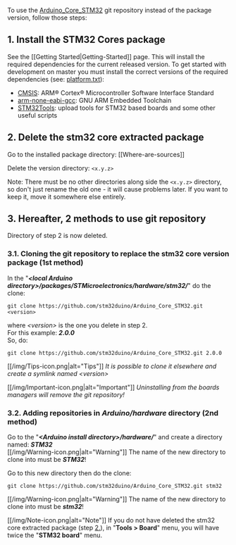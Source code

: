 To use the [Arduino_Core_STM32](https://github.com/stm32duino/Arduino_Core_STM32) git repository instead of the package version, follow those steps:

## 1. Install the STM32 Cores package
See the [[Getting Started|Getting-Started]] page.
This will install the required dependencies for the current released version. 
To get started with development on master you must install the correct versions of the required dependencies (see: [platform.txt](https://github.com/stm32duino/Arduino_Core_STM32/blob/master/platform.txt)):
   * [CMSIS](https://www.arm.com/products/processors/cortex-m/cortex-microcontroller-software-interface-standard.php): ARM® Cortex® Microcontroller Software Interface Standard 
   * [arm-none-eabi-gcc](https://developer.arm.com/open-source/gnu-toolchain/gnu-rm): GNU ARM Embedded Toolchain
   * [STM32Tools](https://github.com/stm32duino/Arduino_Tools): upload tools for STM32 based boards and some other useful scripts

## 2. Delete the stm32 core extracted package
Go to the installed package directory: [[Where-are-sources]]

Delete the version directory: `<x.y.z>`

Note: There must be no other directories along side the `<x.y.z>` directory, so don't just rename the old one - it will cause problems later. If you want to keep it, move it somewhere else entirely.

## 3. Hereafter, 2 methods to use git repository
Directory of step 2 is now deleted.<br>

  ### 3.1. Cloning the git repository to replace the stm32 core version package (1st method)
In the "_**\<local Arduino directory\>/packages/STMicroelectronics/hardware/stm32/**_" do the clone:<br>

  `git clone https://github.com/stm32duino/Arduino_Core_STM32.git <version>`

where _\<version\>_ is the one you delete in step 2.<br>
For this example: _**2.0.0**_<br>
So, do:<br>

  `git clone https://github.com/stm32duino/Arduino_Core_STM32.git 2.0.0`

[[/img/Tips-icon.png|alt="Tips"]] _It is possible to clone it elsewhere and create a symlink named \<version>_<br>

[[/img/Important-icon.png|alt="Important"]] _Uninstalling from the boards managers will remove the git repository!_

  ### 3.2. Adding repositories in _Arduino/hardware_ directory (2nd method)
Go to the "_**\<Arduino install directory\>/hardware/**_" and create a directory named: _**STM32**_<br>
[[/img/Warning-icon.png|alt="Warning"]] The name of the new directory to clone into must be _**STM32**_!

Go to this new directory then do the clone:<br>

  `git clone https://github.com/stm32duino/Arduino_Core_STM32.git stm32`

[[/img/Warning-icon.png|alt="Warning"]] The name of the new directory to clone into must be _**stm32**_!

[[/img/Note-icon.png|alt="Note"]] If you do not have deleted the stm32 core extracted package (step [2.](https://github.com/stm32duino/wiki/wiki/Using-git-repository/_edit#2-delete-the-stm32-core-extracted-package)), in "**Tools > Board**" menu, you will have twice the "**STM32 board**" menu.<br>